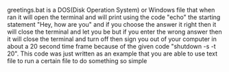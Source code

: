 greetings.bat is a DOS(Disk Operation System) or Windows file
that when ran it will open the terminal and will print 
using the code "echo" the starting statement "Hey, how are you"
and if you choose the answer it right then it will close the terminal
and let you be but if you enter the wrong answer then it will close the terminal
and turn off then sign you out of your computer in about a 20 second time frame
because of the given code "shutdown -s -t 20".
This code was just written as an example that you are able to use text file
to run a certain file to do something so simple
